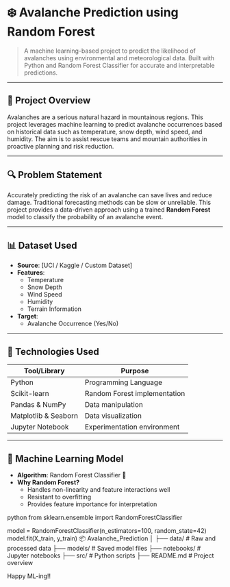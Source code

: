 # ❄️ Avalanche Prediction using Random Forest

> A machine learning-based project to predict the likelihood of avalanches using environmental and meteorological data. Built with Python and Random Forest Classifier for accurate and interpretable predictions.

---

## 📌 Project Overview

Avalanches are a serious natural hazard in mountainous regions. This project leverages machine learning to predict avalanche occurrences based on historical data such as temperature, snow depth, wind speed, and humidity. The aim is to assist rescue teams and mountain authorities in proactive planning and risk reduction.

---

## 🔍 Problem Statement

Accurately predicting the risk of an avalanche can save lives and reduce damage. Traditional forecasting methods can be slow or unreliable. This project provides a data-driven approach using a trained **Random Forest** model to classify the probability of an avalanche event.

---

## 📊 Dataset Used

- **Source**: [UCI / Kaggle / Custom Dataset]
- **Features**:
  - Temperature
  - Snow Depth
  - Wind Speed
  - Humidity
  - Terrain Information
- **Target**:
  - Avalanche Occurrence (Yes/No)

---

## 🔧 Technologies Used

| Tool/Library        | Purpose                        |
|---------------------|--------------------------------|
| Python              | Programming Language           |
| Scikit-learn        | Random Forest implementation   |
| Pandas & NumPy      | Data manipulation              |
| Matplotlib & Seaborn| Data visualization             |
| Jupyter Notebook    | Experimentation environment    |

---

## 🧠 Machine Learning Model

- **Algorithm**: Random Forest Classifier 🌲
- **Why Random Forest?**
  - Handles non-linearity and feature interactions well
  - Resistant to overfitting
  - Provides feature importance for interpretation

python
from sklearn.ensemble import RandomForestClassifier

model = RandomForestClassifier(n_estimators=100, random_state=42)
model.fit(X_train, y_train)
📦 Avalanche_Prediction
│
├── data/                 # Raw and processed data
├── models/               # Saved model files
├── notebooks/            # Jupyter notebooks
├── src/                  # Python scripts
├── README.md             # Project overview

Happy ML-ing!!
